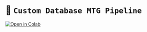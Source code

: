# 🐬 `Custom Database MTG Pipeline`
[![Open in Colab](https://colab.research.google.com/assets/colab-badge.svg)](https://colab.research.google.com/github/new-atlantis-dao/Oceanomics/blob/main/Metagenomics/notebooks/CustomDB_MTG_Taxa_Profiling_v1.0.ipynb)
